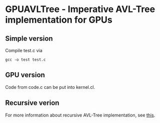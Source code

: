 # GPUAVLTree - Imperative AVL-Tree implementation for GPUs

## Simple version

Compile test.c via
```
gcc -o test test.c
```

## GPU version

Code from code.c can be put into kernel.cl.

## Recursive verion

For more information about recursive AVL-Tree implementation, see [this](http://kukuruku.co/hub/cpp/avl-trees).
